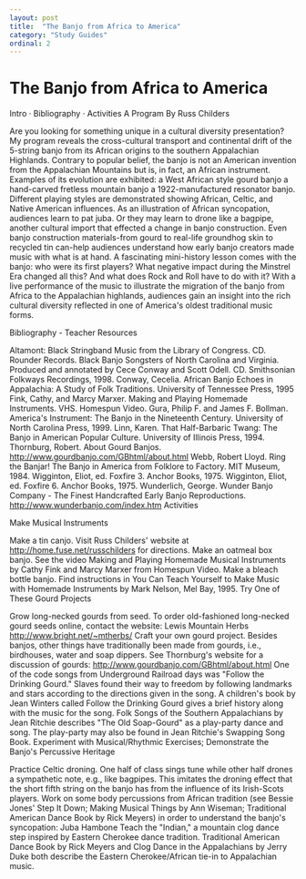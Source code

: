 ```yaml
---
layout: post
title:  "The Banjo from Africa to America"
category: "Study Guides"
ordinal: 2
---
```


# The Banjo from Africa to America

Intro · Bibliography · Activities A Program By Russ Childers

Are you looking for something unique in a cultural diversity presentation? My
program reveals the cross-cultural transport and continental drift of the
5-string banjo from its African origins to the southern Appalachian Highlands.
Contrary to popular belief, the banjo is not an American invention from the
Appalachian Mountains but is, in fact, an African instrument. Examples of its
evolution are exhibited: a West African style gourd banjo a hand-carved fretless
mountain banjo a 1922-manufactured resonator banjo. Different playing styles are
demonstrated showing African, Celtic, and Native American influences. As an
illustration of African syncopation, audiences learn to pat juba. Or they may
learn to drone like a bagpipe, another cultural import that effected a change in
banjo construction. Even banjo construction materials-from gourd to real-life
groundhog skin to recycled tin can-help audiences understand how early banjo
creators made music with what is at hand. A fascinating mini-history lesson
comes with the banjo: who were its first players? What negative impact during
the Minstrel Era changed all this? And what does Rock and Roll have to do with
it? With a live performance of the music to illustrate the migration of the
banjo from Africa to the Appalachian highlands, audiences gain an insight into
the rich cultural diversity reflected in one of America's oldest traditional
music forms.

Bibliography - Teacher Resources

Altamont: Black Stringband Music from the Library of Congress. CD. Rounder
Records. Black Banjo Songsters of North Carolina and Virginia. Produced and
annotated by Cece Conway and Scott Odell. CD. Smithsonian Folkways Recordings,
1998. Conway, Cecelia. African Banjo Echoes in Appalachia: A Study of Folk
Traditions. University of Tennessee Press, 1995 Fink, Cathy, and Marcy Marxer.
Making and Playing Homemade Instruments. VHS. Homespun Video. Gura, Philip F.
and James F. Bollman. America's Instrument: The Banjo in the Nineteenth Century.
University of North Carolina Press, 1999. Linn, Karen. That Half-Barbaric Twang:
The Banjo in American Popular Culture. University of Illinois Press, 1994.
Thornburg, Robert. About Gourd Banjos.
http://www.gourdbanjo.com/GBhtml/about.html Webb, Robert Lloyd. Ring the Banjar!
The Banjo in America from Folklore to Factory. MIT Museum, 1984. Wigginton,
Eliot, ed. Foxfire 3. Anchor Books, 1975. Wigginton, Eliot, ed. Foxfire 6.
Anchor Books, 1975. Wunderlich, George. Wunder Banjo Company - The Finest
Handcrafted Early Banjo Reproductions. http://www.wunderbanjo.com/index.htm
Activities

Make Musical Instruments

Make a tin canjo. Visit Russ Childers' website at
http://home.fuse.net/russchilders for directions. Make an oatmeal box banjo. See
the video Making and Playing Homemade Musical Instruments by Cathy Fink and
Marcy Marxer from Homespun Video. Make a bleach bottle banjo. Find instructions
in You Can Teach Yourself to Make Music with Homemade Instruments by Mark
Nelson, Mel Bay, 1995. Try One of These Gourd Projects

Grow long-necked gourds from seed. To order old-fashioned long-necked gourd
seeds online, contact the website: Lewis Mountain Herbs
http://www.bright.net/~mtherbs/ Craft your own gourd project. Besides banjos,
other things have traditionally been made from gourds, i.e., birdhouses, water
and soap dippers. See Thornburg's website for a discussion of gourds:
http://www.gourdbanjo.com/GBhtml/about.html One of the code songs from
Underground Railroad days was "Follow the Drinking Gourd." Slaves found their
way to freedom by following landmarks and stars according to the directions
given in the song. A children's book by Jean Winters called Follow the Drinking
Gourd gives a brief history along with the music for the song. Folk Songs of the
Southern Appalachians by Jean Ritchie describes "The Old Soap-Gourd" as a
play-party dance and song. The play-party may also be found in Jean Ritchie's
Swapping Song Book. Experiment with Musical/Rhythmic Exercises; Demonstrate the
Banjo's Percussive Heritage

Practice Celtic droning. One half of class sings tune while other half drones a
sympathetic note, e.g., like bagpipes. This imitates the droning effect that the
short fifth string on the banjo has from the influence of its Irish-Scots
players. Work on some body percussions from African tradition (see Bessie Jones'
Step It Down; Making Musical Things by Ann Wiseman; Traditional American Dance
Book by Rick Meyers) in order to understand the banjo's syncopation: Juba
Hambone Teach the "Indian," a mountain clog dance step inspired by Eastern
Cherokee dance tradition. Traditional American Dance Book by Rick Meyers and
Clog Dance in the Appalachians by Jerry Duke both describe the Eastern
Cherokee/African tie-in to Appalachian music.
